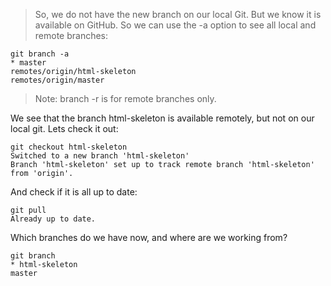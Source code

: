 > So, we do not have the new branch on our local Git. But we know it is available on GitHub. So we can use the -a option to see all local and remote branches:

    git branch -a
    * master
    remotes/origin/html-skeleton
    remotes/origin/master

>Note: branch -r is for remote branches only.

We see that the branch html-skeleton is available remotely, but not on our local git. Lets check it out:

    git checkout html-skeleton
    Switched to a new branch 'html-skeleton'
    Branch 'html-skeleton' set up to track remote branch 'html-skeleton' from 'origin'.

And check if it is all up to date:

    git pull
    Already up to date.

Which branches do we have now, and where are we working from?

    git branch
    * html-skeleton
    master